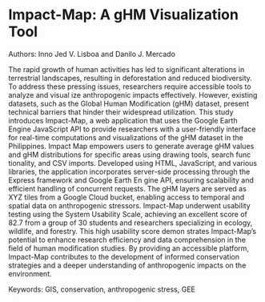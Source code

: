 # Impact-Map: A gHM Visualization Tool
Authors: Inno Jed V. Lisboa and Danilo J. Mercado

The rapid growth of human activities has led
 to significant alterations in terrestrial landscapes, resulting in
 deforestation and reduced biodiversity. To address these pressing
 issues, researchers require accessible tools to analyze and visual
ize anthropogenic impacts effectively. However, existing datasets,
 such as the Global Human Modification (gHM) dataset, present
 technical barriers that hinder their widespread utilization. This
 study introduces Impact-Map, a web application that uses the
 Google Earth Engine JavaScript API to provide researchers
 with a user-friendly interface for real-time computations and
 visualizations of the gHM dataset in the Philippines. Impact
Map empowers users to generate average gHM values and gHM
 distributions for specific areas using drawing tools, search func
tionality, and CSV imports. Developed using HTML, JavaScript,
 and various libraries, the application incorporates server-side
 processing through the Express framework and Google Earth En
gine API, ensuring scalability and efficient handling of concurrent
 requests. The gHM layers are served as XYZ tiles from a Google
 Cloud bucket, enabling access to temporal and spatial data on
 anthropogenic stressors. Impact-Map underwent usability testing
 using the System Usability Scale, achieving an excellent score of
 82.7 from a group of 30 students and researchers specializing in
 ecology, wildlife, and forestry. This high usability score demon
strates Impact-Map’s potential to enhance research efficiency and
 data comprehension in the field of human modification studies.
 By providing an accessible platform, Impact-Map contributes to
 the development of informed conservation strategies and a deeper
 understanding of anthropogenic impacts on the environment.


Keywords: GIS, conservation, anthropogenic stress, GEE
